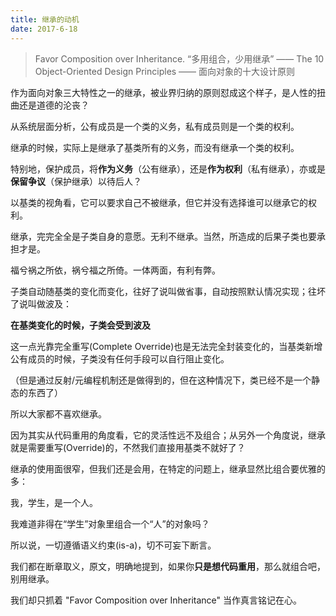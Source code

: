 ```yaml
---
title: 继承的动机
date: 2017-6-18
---
```


> Favor Composition over Inheritance.
> “多用组合，少用继承”
> —— The 10 Object-Oriented Design Principles
> —— 面向对象的十大设计原则

作为面向对象三大特性之一的继承，被业界归纳的原则怼成这个样子，是人性的扭曲还是道德的沦丧？

从系统层面分析，公有成员是一个类的义务，私有成员则是一个类的权利。

继承的时候，实际上是继承了基类所有的义务，而没有继承一个类的权利。

特别地，保护成员，将**作为义务**（公有继承），还是**作为权利**（私有继承），亦或是**保留争议**（保护继承）以待后人？

以基类的视角看，它可以要求自己不被继承，但它并没有选择谁可以继承它的权利。

继承，完完全全是子类自身的意愿。无利不继承。当然，所造成的后果子类也要承担才是。

福兮祸之所依，祸兮福之所倚。一体两面，有利有弊。

子类自动随基类的变化而变化，往好了说叫做省事，自动按照默认情况实现；往坏了说叫做波及：

**在基类变化的时候，子类会受到波及**

这一点光靠完全重写(Complete Override)也是无法完全封装变化的，当基类新增公有成员的时候，子类没有任何手段可以自行阻止变化。

（但是通过反射/元编程机制还是做得到的，但在这种情况下，类已经不是一个静态的东西了）

所以大家都不喜欢继承。

因为其实从代码重用的角度看，它的灵活性远不及组合；从另外一个角度说，继承就是需要重写(Override)的，不然我们直接用基类不就好了？

继承的使用面很窄，但我们还是会用，在特定的问题上，继承显然比组合要优雅的多：

我，学生，是一个人。

我难道非得在“学生”对象里组合一个“人”的对象吗？

所以说，一切遵循语义约束(is-a)，切不可妄下断言。

我们都在断章取义，原文，明确地提到，如果你**只是想代码重用**，那么就组合吧，别用继承。

我们却只抓着 "Favor Composition over Inheritance" 当作真言铭记在心。